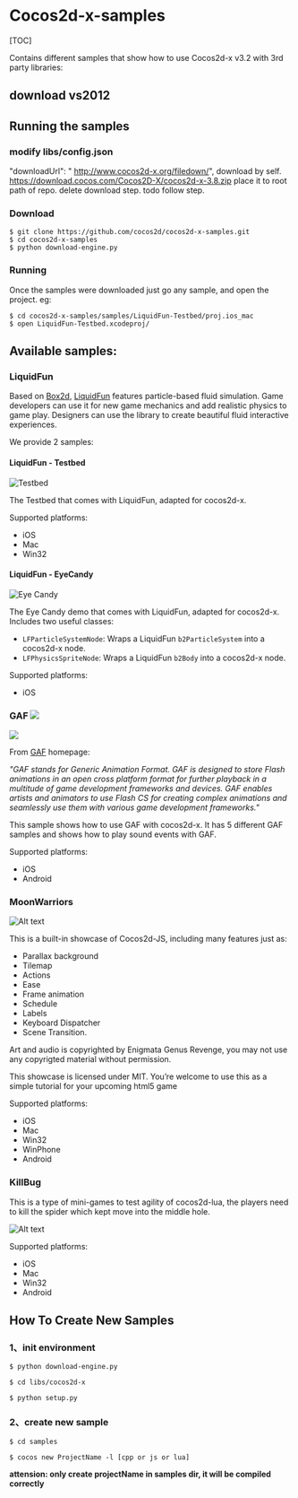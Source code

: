 # Cocos2d-x-samples

[TOC]

Contains different samples that show how to use Cocos2d-x v3.2 with 3rd party libraries:

## download vs2012

## Running the samples

### modify libs/config.json
   "downloadUrl": " http://www.cocos2d-x.org/filedown/",
   download by self. https://download.cocos.com/Cocos2D-X/cocos2d-x-3.8.zip
   place it to  root path of repo.
   delete download step. todo follow step.

### Download

``` 
$ git clone https://github.com/cocos2d/cocos2d-x-samples.git
$ cd cocos2d-x-samples
$ python download-engine.py
```

### Running

Once the samples were downloaded just go any sample, and open the project. eg:

``` 
$ cd cocos2d-x-samples/samples/LiquidFun-Testbed/proj.ios_mac
$ open LiquidFun-Testbed.xcodeproj/
```

## Available samples:

### LiquidFun

Based on [Box2d](box2d.org), [LiquidFun](http://google.github.io/liquidfun/) features particle-based fluid simulation. Game developers can use it for new game mechanics and add realistic physics to game play. Designers can use the library to create beautiful fluid interactive experiences.

We provide 2 samples:

#### LiquidFun - Testbed

![Testbed](https://lh3.googleusercontent.com/-dpZfoZ7vG-Q/U1S0GFHmhyI/AAAAAAAA75I/WKnvNs4Ypi8/s400/IMG_0012.jpg)

The Testbed that comes with LiquidFun, adapted for cocos2d-x.

Supported platforms:

- iOS
- Mac
- Win32

#### LiquidFun - EyeCandy

![Eye Candy](https://lh6.googleusercontent.com/-ngcGTSiyuX0/U9lakbgNXbI/AAAAAAAA_Xk/Xin2q8MuRiA/s400/screenshot-2014-07-29-19-02-07.png)

The Eye Candy demo that comes with LiquidFun, adapted for cocos2d-x. Includes two useful classes:

- `LFParticleSystemNode`: Wraps a LiquidFun `b2ParticleSystem` into a cocos2d-x node.
- `LFPhysicsSpriteNode`: Wraps a LiquidFun `b2Body` into a cocos2d-x node.

Supported platforms:

- iOS

### GAF ![](http://icons.iconarchive.com/icons/custom-icon-design/pretty-office-11/16/new-icon.png)

![](https://lh6.googleusercontent.com/-0k_WuKpeIwU/U9Fien02fLI/AAAAAAAA_W4/BaQg3zrv8Zg/s400/Screenshot%25202014.07.24%252012.42.35.png)

From [GAF](http://gafmedia.com/about) homepage:

_"GAF stands for Generic Animation Format. GAF is designed to store Flash animations in an open cross platform format for further playback in a multitude of game development frameworks and devices. GAF enables artists and animators to use Flash CS for creating complex animations and seamlessly use them with various game development frameworks."_

This sample shows how to use GAF with cocos2d-x. It has 5 different GAF samples and shows how to play sound events with GAF.

Supported platforms:

- iOS
- Android

### MoonWarriors

![Alt text](./docres/1441078356397.png)

This is a built-in showcase of Cocos2d-JS, including many features just as:

- Parallax background
- Tilemap
- Actions
- Ease
- Frame animation
- Schedule
- Labels
- Keyboard Dispatcher
- Scene Transition.

Art and audio is copyrighted by Enigmata Genus Revenge, you may not use any copyrigted material without permission.

This showcase is licensed under MIT. You’re welcome to use this as a simple tutorial for your upcoming html5 game

Supported platforms:

- iOS
- Mac
- Win32
- WinPhone
- Android

### KillBug

This is a type of mini-games to test agility of cocos2d-lua, the players need to kill the spider which kept  move into the middle hole.

![Alt text](./docres/1441187093260.png)

Supported platforms:

- iOS
- Mac
- Win32
- Android

## How To Create New Samples

### 1、init environment

	$ python download-engine.py

	$ cd libs/cocos2d-x

	$ python setup.py

### 2、create new sample

	$ cd samples

	$ cocos new ProjectName -l [cpp or js or lua] 

**attension: only create projectName in samples dir, it will be compiled correctly**